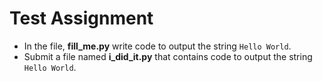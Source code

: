 # Test Assignment

- In the file, __fill_me.py__ write code to output the string `Hello World`.
- Submit a file named __i_did_it.py__ that contains code to output the string `Hello World`.